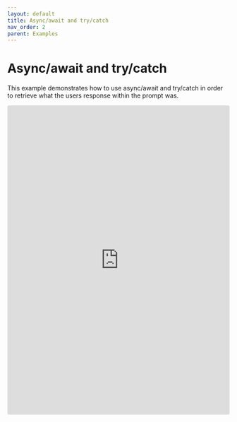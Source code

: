 ```yaml
---
layout: default
title: Async/await and try/catch
nav_order: 2
parent: Examples
---
```


# Async/await and try/catch

This example demonstrates how to use async/await and try/catch in order to retrieve what the users response within the prompt was.

<iframe src="https://codesandbox.io/embed/async-useprompt-u50zi?fontsize=13&hidenavigation=1&theme=light&view=editor&module=/src/App.js,/src/styles.css"
  style="width:100%; height:700px; border:0; border-radius: 4px; overflow:hidden;"
  title="Async usePrompt"
  allow="accelerometer; ambient-light-sensor; camera; encrypted-media; geolocation; gyroscope; hid; microphone; midi; payment; usb; vr; xr-spatial-tracking"
  sandbox="allow-forms allow-modals allow-popups allow-presentation allow-same-origin allow-scripts"
></iframe>
